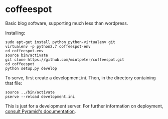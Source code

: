coffeespot
==========
Basic blog software, supporting much less than wordpress.

Installing:

    sudo apt-get install python python-virtualenv git
    virtualenv -p python2.7 coffeespot-env
    cd coffeespot-env
    source bin/activate
    git clone https://github.com/mintpeter/coffeespot.git
    cd coffeespot
    python setup.py develop

To serve, first create a development.ini.
Then, in the directory containing that file:

    source ../bin/activate
    pserve --reload development.ini

This is just for a development server. For further information on
deployment, [consult Pyramid's documentation](http://pyramid-cookbook.readthedocs.org/en/latest/deployment/).
